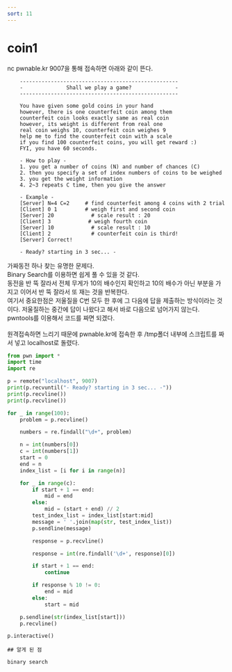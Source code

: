 ```yaml
---
sort: 11
---
```


# coin1

nc pwnable.kr 9007을 통해 접속하면 아래와 같이 뜬다.

```
    ---------------------------------------------------
    -              Shall we play a game?              -
    ---------------------------------------------------

    You have given some gold coins in your hand
    however, there is one counterfeit coin among them
    counterfeit coin looks exactly same as real coin
    however, its weight is different from real one
    real coin weighs 10, counterfeit coin weighes 9
    help me to find the counterfeit coin with a scale
    if you find 100 counterfeit coins, you will get reward :)
    FYI, you have 60 seconds.

    - How to play -
    1. you get a number of coins (N) and number of chances (C)
    2. then you specify a set of index numbers of coins to be weighed
    3. you get the weight information
    4. 2~3 repeats C time, then you give the answer

    - Example -
    [Server] N=4 C=2     # find counterfeit among 4 coins with 2 trial
    [Client] 0 1         # weigh first and second coin
    [Server] 20            # scale result : 20
    [Client] 3            # weigh fourth coin
    [Server] 10            # scale result : 10
    [Client] 2             # counterfeit coin is third!
    [Server] Correct!

    - Ready? starting in 3 sec... -
```

가짜동전 하나 찾는 유명한 문제다.<br>
Binary Search를 이용하면 쉽게 풀 수 있을 것 같다.<br>
동전을 반 뚝 잘라서 전체 무게가 10의 배수인지 확인하고 10의 배수가 아닌 부분을 가지고 이어서 반 뚝 잘라서 또 재는 것을 반복한다.<br>
여기서 중요한점은 저울질을 C번 모두 한 후에 그 다음에 답을 제출하는 방식이라는 것이다. 저울질하는 중간에 답이 나왔다고 해서 바로 다음으로 넘어가지 않는다.<br>
pwntools를 이용해서 코드를 짜면 되겠다.<br><br>
원격접속하면 느리기 때문에 pwnable.kr에 접속한 후 /tmp폴더 내부에 스크립트를 짜서 넣고 localhost로 돌렸다.

```py
from pwn import *
import time
import re

p = remote("localhost", 9007)
print(p.recvuntil("- Ready? starting in 3 sec... -"))
print(p.recvline())
print(p.recvline())

for _ in range(100):
    problem = p.recvline()

    numbers = re.findall("\d+", problem)

    n = int(numbers[0])
    c = int(numbers[1])
    start = 0
    end = n
    index_list = [i for i in range(n)]

    for _ in range(c):
        if start + 1 == end:
            mid = end
        else:
            mid = (start + end) // 2
        test_index_list = index_list[start:mid]
        message = ' '.join(map(str, test_index_list))
        p.sendline(message)

        response = p.recvline()

        response = int(re.findall('\d+', response)[0])

        if start + 1 == end:
            continue

        if response % 10 != 0:
            end = mid
        else:
            start = mid

    p.sendline(str(index_list[start]))
    p.recvline()

p.interactive()
```

```tip
## 알게 된 점

binary search
```